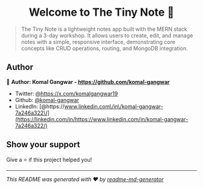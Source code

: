 <h1 align="center">Welcome to The Tiny Note 👋</h1>

> The Tiny Note is a lightweight notes app built with the MERN stack during a 3-day workshop. It allows users to create, edit, and manage notes with a simple, responsive interface, demonstrating core concepts like CRUD operations, routing, and MongoDB integration.

## Author

👤 **Author: Komal Gangwar - https://github.com/komal-gangwar**

- Twitter: [@https:\/\/x.com\/komalgangwar19](https://twitter.com/https://x.com/komalgangwar19)
- Github: [@komal-gangwar](https://github.com/komal-gangwar)
- LinkedIn: [@https:\/\/www.linkedin.com\/in\/komal-gangwar-7a246a322\/](https://linkedin.com/in/https://www.linkedin.com/in/komal-gangwar-7a246a322/)

## Show your support

Give a ⭐️ if this project helped you!

---

_This README was generated with ❤️ by [readme-md-generator](https://github.com/kefranabg/readme-md-generator)_
